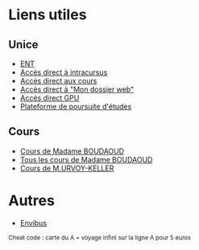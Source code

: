 <!--
Created by Its-Just-Nans - https://github.com/Its-Just-Nans
Copyright Its-Just-Nans
--->

# Liens utiles

## Unice

- [ENT](https://ent.unice.fr)
- [Accès direct à intracursus](https://intracursus2.unice.fr/ic/dlogin/cas.php)
- [Accès direct aux cours](https://portail-lms.unice.fr/)
- [Accès direct à "Mon dossier web"](https://mondossierweb.unice.fr/)
- [Accès direct GPU](https://iut-gpu.unice.fr/)
- [Plateforme de poursuite d'études](http://isis.unice.fr/RTgpe/index.php)

## Cours

- [Cours de Madame BOUDAOUD](http://users.polytech.unice.fr/~karima/teaching/courses/courses.html)
- [Tous les cours de Madame BOUDAOUD](http://users.polytech.unice.fr/~karima/teaching/courses/)
- [Cours de M.URVOY-KELLER](https://www.i3s.unice.fr/~urvoy/teaching/)

# Autres

- [Envibus](https://www.envibus.fr/)

<small>Cheat code : carte du A = voyage infini sur la ligne A pour 5 euros</small>
